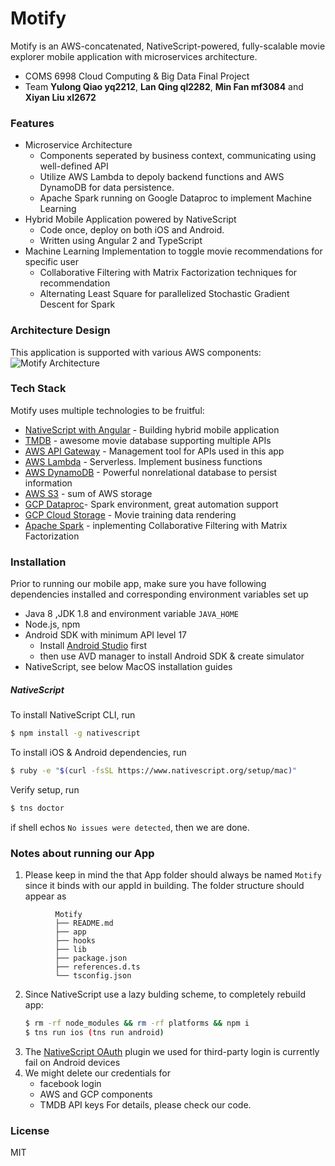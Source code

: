 # Motify

Motify is an AWS-concatenated, NativeScript-powered, fully-scalable movie explorer mobile application with microservices architecture.

  - COMS 6998 Cloud Computing & Big Data Final Project
  - Team **Yulong Qiao yq2212**, **Lan Qing ql2282**, **Min Fan mf3084** and **Xiyan Liu xl2672**

### Features
  - Microservice Architecture
    - Components seperated by business context, communicating using well-defined API
    - Utilize AWS Lambda to depoly backend functions and AWS DynamoDB for data persistence.
    - Apache Spark running on Google Dataproc to implement Machine Learning
  - Hybrid Mobile Application powered by NativeScript
    - Code once, deploy on both iOS and Android.
    - Written using Angular 2 and TypeScript
  - Machine Learning Implementation to toggle movie recommendations for specific user
    - Collaborative Filtering with Matrix Factorization techniques for recommendation
    - Alternating Least Square for parallelized Stochastic Gradient Descent for Spark
 

### Architecture Design

This application is supported with various AWS components:
![Motify Architecture](https://cldup.com/Ir6c51ZDkO.png)

### Tech Stack
Motify uses multiple technologies to be fruitful:
* [NativeScript with Angular] - Building hybrid mobile application
* [TMDB] - awesome movie database supporting multiple APIs
* [AWS API Gateway] - Management tool for APIs used in this app
* [AWS Lambda] - Serverless. Implement business functions
* [AWS DynamoDB] - Powerful nonrelational database to persist information
* [AWS S3] - sum of AWS storage
* [GCP Dataproc]- Spark environment, great automation support
* [GCP Cloud Storage] - Movie training data rendering
* [Apache Spark] - inplementing Collaborative Filtering with Matrix Factorization


### Installation

Prior to running our mobile app, make sure you have following dependencies installed and corresponding environment variables set up
- Java 8 ,JDK 1.8 and environment variable ```JAVA_HOME```
- Node.js, npm
- Android SDK with minimum API level 17
  - Install [Android Studio] first
  - then use AVD manager to install Android SDK & create simulator
- NativeScript, see below MacOS installation guides

##### NativeScript
To install NativeScript CLI, run
```sh
$ npm install -g nativescript
```

To install iOS & Android dependencies, run
```sh
$ ruby -e "$(curl -fsSL https://www.nativescript.org/setup/mac)"
```

Verify setup, run
```sh
$ tns doctor
```
if shell echos ```No issues were detected```, then we are done.

### Notes about running our App
1. Please keep in mind the that App folder should always be named ```Motify``` since it binds with our appId in building.
The folder structure should appear as
```
          Motify
          ├── README.md
          ├── app
          ├── hooks
          ├── lib
          ├── package.json
          ├── references.d.ts
          └── tsconfig.json
 ```
2. Since NativeScript use a lazy bulding scheme, to completely rebuild app:
   ```sh
   $ rm -rf node_modules && rm -rf platforms && npm i
   $ tns run ios (tns run android)
   ```
3. The [NativeScript OAuth] plugin we used for third-party login is currently fail on Android devices
4. We might delete our credentials for
   - facebook login
   - AWS and GCP components
   - TMDB API keys
   For details, please check our code.


### License

MIT






[NativeScript with Angular]:<https://docs.nativescript.org/angular/start/introduction.html>
[TMDB]:<https://www.themoviedb.org/?language=en>
[AWS API Gateway]:<https://aws.amazon.com/api-gateway/>
[AWS Lambda]:<https://aws.amazon.com/lambda/>
[AWS DynamoDB]:<https://aws.amazon.com/dynamodb/>
[AWS S3]:<https://aws.amazon.com/s3/>
[GCP Dataproc]:<>
[GCP Cloud Storage]:<https://cloud.google.com/storage/>
[Android Studio]:<https://developer.android.com/studio/index.html>
[NativeScript OAuth]:<https://www.npmjs.com/package/nativescript-oauth>
[Apache Spark]:<https://cloud.google.com/dataproc/>

